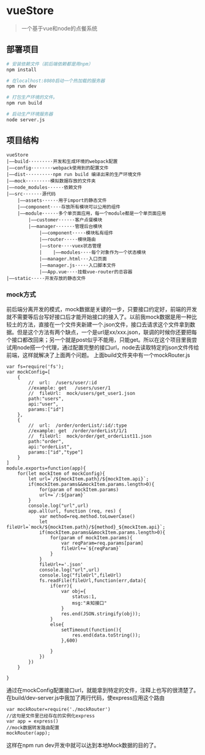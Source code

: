 # vueStore

> 一个基于vue和node的点餐系统

## 部署项目

``` bash
# 安装依赖文件（前后端依赖都是用npm）
npm install

# 在localhost:8080启动一个热加载的服务器
npm run dev

# 打包生产环境的文件。
npm run build

# 启动生产环境服务器
node server.js
```
## 项目结构
```
vueStore
|——build·········开发和生成环境的webpack配置
|——config········webpack使用到的配置文件
|——dist··········npm run build 编译出来的生产环境文件
|——mock·········模拟数据存放的文件夹
|——node_modules······依赖文件
|——src·······源代码
    |——assets······用于import的静态文件
    |——component····存放所有模块可以公用的组件
    |——module······多个单页面应用，每一个module都是一个单页面应用
        |——customer······客户点餐模块
        |——manager·······管理后台模块
            |——component·····模块私有组件
            |——router·····模块路由
            |——store····vuex状态管理
            |    |——modules····每个对象作为一个状态模块
            |——manager.html···入口页面
            |——manager.js·····入口脚本文件
            |——App.vue····挂载vue-router的总容器
|——static·····开发存放的静态文件
```
### mock方式
前后端分离开发的模式，mock数据是关键的一步，只要接口约定好，前端的开发就不需要等后台写好接口后才能开始接口的接入了。以前我mock数据是用一种比较土的方法，直接在一个文件夹新建一个.json文件，接口去请求这个文件拿到数据。但是这个方法有两个缺点，一个是url是xx/xxx.json，联调的时候你还要把每个接口都改回来；另一个就是post似乎不能用，只能get。所以在这个项目里我尝试用node搭一个代理，通过配置完整的接口url，node去读取特定的json文件传给前端，这样就解决了上面两个问题。
上面build文件夹中有一个mockRouter.js
```
var fs=require('fs');
var mockConfig=[
	{
		//  url:  /users/user/:id
		//example: get   /users/user/1
		//  fileUrl:  mock/users/get_user1.json 
		path:"users",
		api:"user",
		params:["id"]
	},
	{
		//  url:  /order/orderList/:id/:type
		//example: get  /order/orderList/1/1
		//  fileUrl:  mock/order/get_orderList11.json 
		path:"order",
		api:"orderList",
		params:["id","type"]
	}
]
module.exports=function(app){
	for(let mockItem of mockConfig){
		let url=`/${mockItem.path}/${mockItem.api}`;
		if(mockItem.params&&mockItem.params.length>0){
			for(param of mockItem.params)
			url+=`/:${param}`
		}
		console.log("url",url)
		app.all(url, function (req, res) {
			var method=req.method.toLowerCase()
			let fileUrl=`mock/${mockItem.path}/${method}_${mockItem.api}`;
			if(mockItem.params&&mockItem.params.length>0){
				for(param of mockItem.params){
					var reqParam=req.params[param]
					fileUrl+=`${reqParam}`
				}
			}
			fileUrl+='.json'
			console.log("url",url)
			console.log("fileUrl",fileUrl)
			fs.readFile(fileUrl,function(err,data){
				if(err){
					var obj={
						status:1,
						msg:"未知接口"
					}
					res.end(JSON.stringify(obj));
				}
				else{
					setTimeout(function(){
						res.end(data.toString());
					},600)
					
				}
			})
		})
	}
	
}
```
通过在mockConfig配置接口url，就能拿到特定的文件，注释上也写的很清楚了。
在build/dev-server.js中我加了两行代码，使express应用这个路由
```
var mockRouter=require('./mockRouter')
//这句是文件里已经存在的实例化express
var app = express()
//mock数据转发路由配置
mockRouter(app);
```
这样在npm run dev开发中就可以达到本地Mock数据的目的了。
